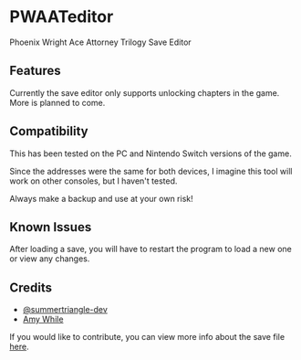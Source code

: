 # PWAATeditor
Phoenix Wright Ace Attorney Trilogy Save Editor

## Features

Currently the save editor only supports unlocking chapters in the game. More is planned to come.

## Compatibility

This has been tested on the PC and Nintendo Switch versions of the game.

Since the addresses were the same for both devices, I imagine this tool will work on other consoles, but I haven't tested.

Always make a backup and use at your own risk!

## Known Issues

After loading a save, you will have to restart the program to load a new one or view any changes.

## Credits

- [@summertriangle-dev](https://github.com/summertriangle-dev)
- [Amy While](https://github.com/CharlieWhile13)

If you would like to contribute, you can view more info about the save file [here](https://gist.github.com/emiyl/1435ce18a6b1e0a5c2a74e15c19f4884).

